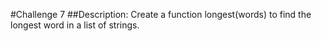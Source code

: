 #Challenge 7
##Description:
Create a function longest(words) to find the longest word in a list of strings.
